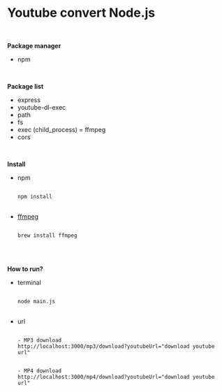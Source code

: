 # Youtube convert Node.js

</br>

**Package manager**

- npm

</br>

**Package list**

- express
- youtube-dl-exec
- path
- fs
- exec (child_process) = ffmpeg
- cors

</br>

**Install**

- npm
  <pre>
  <code>
  npm install
  </code>
  </pre>

- [ffmpeg](https://www.ffmpeg.org)
  <pre>
  <code>
  brew install ffmpeg
  </code>
  </pre>

</br>

**How to run?**

- terminal
  <pre>
  <code>
  node main.js
  </code>
  </pre>
- url
  <pre>
  <code>
  - MP3 download
  http://localhost:3000/mp3/download?youtubeUrl="download youtube url"
  </br>
  - MP4 download
  http://localhost:3000/mp4/download?youtubeUrl="download youtube url"
  </code>
  </pre>
